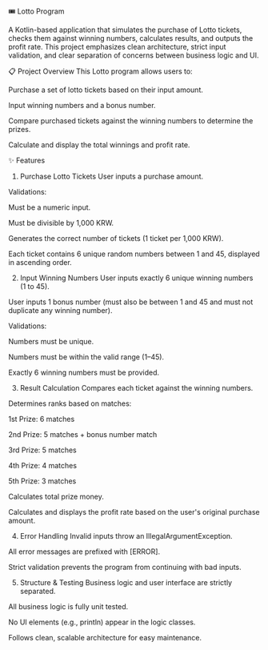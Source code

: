 
🎟️ Lotto Program


A Kotlin-based application that simulates the purchase of Lotto tickets, checks them against winning numbers, calculates results, and outputs the profit rate.
This project emphasizes clean architecture, strict input validation, and clear separation of concerns between business logic and UI.

📋 Project Overview
This Lotto program allows users to:

Purchase a set of lotto tickets based on their input amount.

Input winning numbers and a bonus number.

Compare purchased tickets against the winning numbers to determine the prizes.

Calculate and display the total winnings and profit rate.

✨ Features
1. Purchase Lotto Tickets
User inputs a purchase amount.

Validations:

Must be a numeric input.

Must be divisible by 1,000 KRW.

Generates the correct number of tickets (1 ticket per 1,000 KRW).

Each ticket contains 6 unique random numbers between 1 and 45, displayed in ascending order.

2. Input Winning Numbers
User inputs exactly 6 unique winning numbers (1 to 45).

User inputs 1 bonus number (must also be between 1 and 45 and must not duplicate any winning number).

Validations:

Numbers must be unique.

Numbers must be within the valid range (1–45).

Exactly 6 winning numbers must be provided.

3. Result Calculation
Compares each ticket against the winning numbers.

Determines ranks based on matches:

1st Prize: 6 matches

2nd Prize: 5 matches + bonus number match

3rd Prize: 5 matches

4th Prize: 4 matches

5th Prize: 3 matches

Calculates total prize money.

Calculates and displays the profit rate based on the user's original purchase amount.

4. Error Handling
Invalid inputs throw an IllegalArgumentException.

All error messages are prefixed with [ERROR].

Strict validation prevents the program from continuing with bad inputs.

5. Structure & Testing
Business logic and user interface are strictly separated.

All business logic is fully unit tested.

No UI elements (e.g., println) appear in the logic classes.

Follows clean, scalable architecture for easy maintenance.